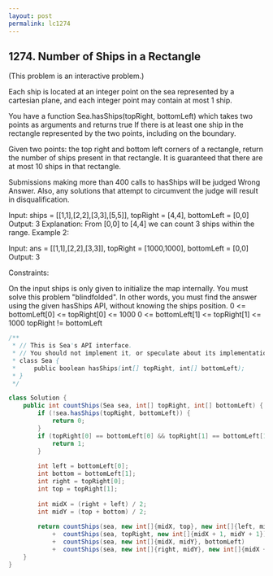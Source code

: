 ```yaml
---
layout: post
permalink: lc1274 
---
```


## 1274. Number of Ships in a Rectangle

(This problem is an interactive problem.)

Each ship is located at an integer point on the sea represented by a cartesian plane, and each integer point may contain at most 1 ship.

You have a function Sea.hasShips(topRight, bottomLeft) which takes two points as arguments and returns true If there is at least one ship in the rectangle represented by the two points, including on the boundary.

Given two points: the top right and bottom left corners of a rectangle, return the number of ships present in that rectangle. It is guaranteed that there are at most 10 ships in that rectangle.

Submissions making more than 400 calls to hasShips will be judged Wrong Answer. Also, any solutions that attempt to circumvent the judge will result in disqualification.

Input: 
ships = [[1,1],[2,2],[3,3],[5,5]], topRight = [4,4], bottomLeft = [0,0]
Output: 3
Explanation: From [0,0] to [4,4] we can count 3 ships within the range.
Example 2:

Input: ans = [[1,1],[2,2],[3,3]], topRight = [1000,1000], bottomLeft = [0,0]
Output: 3
 

Constraints:

On the input ships is only given to initialize the map internally. You must solve this problem "blindfolded". In other words, you must find the answer using the given hasShips API, without knowing the ships position.
0 <= bottomLeft[0] <= topRight[0] <= 1000
0 <= bottomLeft[1] <= topRight[1] <= 1000
topRight != bottomLeft

```java
/**
 * // This is Sea's API interface.
 * // You should not implement it, or speculate about its implementation
 * class Sea {
 *     public boolean hasShips(int[] topRight, int[] bottomLeft);
 * }
 */

class Solution {
    public int countShips(Sea sea, int[] topRight, int[] bottomLeft) {
        if (!sea.hasShips(topRight, bottomLeft)) {
            return 0;
        }
        if (topRight[0] == bottomLeft[0] && topRight[1] == bottomLeft[1]) {
            return 1;
        }
        
        int left = bottomLeft[0];
        int bottom = bottomLeft[1];
        int right = topRight[0];
        int top = topRight[1];
        
        int midX = (right + left) / 2;
        int midY = (top + bottom) / 2;
        
        return countShips(sea, new int[]{midX, top}, new int[]{left, midY+1})
            +  countShips(sea, topRight, new int[]{midX + 1, midY + 1})
            +  countShips(sea, new int[]{midX, midY}, bottomLeft) 
            +  countShips(sea, new int[]{right, midY}, new int[]{midX + 1, bottom});
    }
}

```
